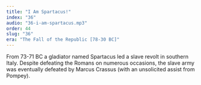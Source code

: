 ```yaml
---
title: "I Am Spartacus!"
index: "36"
audio: "36-i-am-spartacus.mp3"
order: 44
slug: "36"
era: "The Fall of the Republic [78-30 BC]"
---
```


From 73-71 BC a gladiator named Spartacus led a slave revolt in southern Italy. Despite defeating the Romans on numerous occasions, the slave army was eventually defeated by Marcus Crassus (with an unsolicited assist from Pompey).


